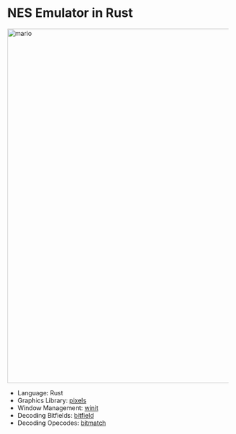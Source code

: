 # NES Emulator in Rust

<img width="806" alt="mario" src="https://user-images.githubusercontent.com/6854255/121690375-bdd19680-cb00-11eb-9825-c2fcd8d72b92.png">

- Language: Rust
- Graphics Library: [pixels](https://github.com/parasyte/pixels)
- Window Management: [winit](https://github.com/rust-windowing/winit)
- Decoding Bitfields: [bitfield](https://github.com/dzamlo/rust-bitfield)
- Decoding Opecodes: [bitmatch](https://github.com/porglezomp/bitmatch)
